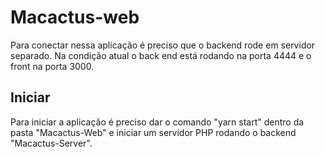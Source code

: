 # Macactus-web

Para conectar nessa aplicação é preciso que o backend rode em servidor separado. Na condição atual o back end está rodando na porta 4444 e o front na porta 3000.

## Iniciar

Para iniciar a aplicação é preciso dar o comando "yarn start" dentro da pasta "Macactus-Web" e iniciar um servidor PHP rodando o backend "Macactus-Server".
